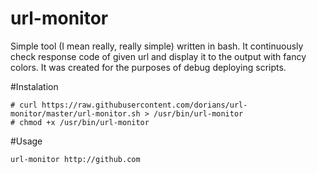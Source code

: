 url-monitor
===========

Simple tool (I mean really, really simple) written in bash. It continuously check response code of given url and display it to the output with fancy colors. It was created for the purposes of debug deploying scripts.

#Instalation

    # curl https://raw.githubusercontent.com/dorians/url-monitor/master/url-monitor.sh > /usr/bin/url-monitor
    # chmod +x /usr/bin/url-monitor
    
#Usage

    url-monitor http://github.com
